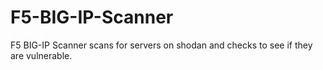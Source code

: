# F5-BIG-IP-Scanner
F5 BIG-IP Scanner scans for servers on shodan and checks to see if they are vulnerable.
